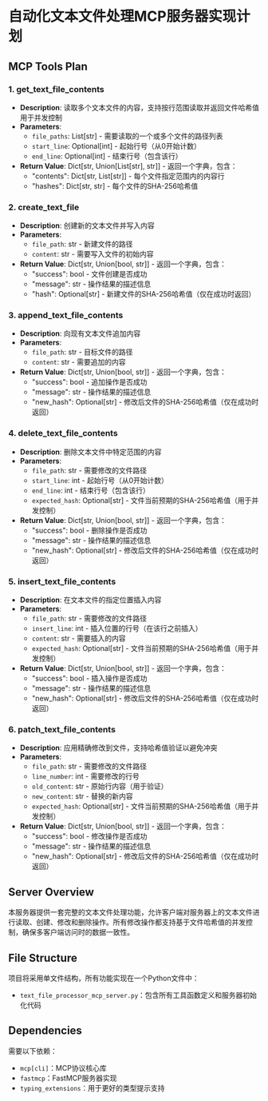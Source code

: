 # 自动化文本文件处理MCP服务器实现计划

## MCP Tools Plan

### 1. get_text_file_contents
- **Description**: 读取多个文本文件的内容，支持按行范围读取并返回文件哈希值用于并发控制
- **Parameters**:
  - `file_paths`: List[str] - 需要读取的一个或多个文件的路径列表
  - `start_line`: Optional[int] - 起始行号（从0开始计数）
  - `end_line`: Optional[int] - 结束行号（包含该行）
- **Return Value**: Dict[str, Union[List[str], str]] - 返回一个字典，包含：
  - "contents": Dict[str, List[str]] - 每个文件指定范围内的内容行
  - "hashes": Dict[str, str] - 每个文件的SHA-256哈希值

### 2. create_text_file
- **Description**: 创建新的文本文件并写入内容
- **Parameters**:
  - `file_path`: str - 新建文件的路径
  - `content`: str - 需要写入文件的初始内容
- **Return Value**: Dict[str, Union[bool, str]] - 返回一个字典，包含：
  - "success": bool - 文件创建是否成功
  - "message": str - 操作结果的描述信息
  - "hash": Optional[str] - 新建文件的SHA-256哈希值（仅在成功时返回）

### 3. append_text_file_contents
- **Description**: 向现有文本文件追加内容
- **Parameters**:
  - `file_path`: str - 目标文件的路径
  - `content`: str - 需要追加的内容
- **Return Value**: Dict[str, Union[bool, str]] - 返回一个字典，包含：
  - "success": bool - 追加操作是否成功
  - "message": str - 操作结果的描述信息
  - "new_hash": Optional[str] - 修改后文件的SHA-256哈希值（仅在成功时返回）

### 4. delete_text_file_contents
- **Description**: 删除文本文件中特定范围的内容
- **Parameters**:
  - `file_path`: str - 需要修改的文件路径
  - `start_line`: int - 起始行号（从0开始计数）
  - `end_line`: int - 结束行号（包含该行）
  - `expected_hash`: Optional[str] - 文件当前预期的SHA-256哈希值（用于并发控制）
- **Return Value**: Dict[str, Union[bool, str]] - 返回一个字典，包含：
  - "success": bool - 删除操作是否成功
  - "message": str - 操作结果的描述信息
  - "new_hash": Optional[str] - 修改后文件的SHA-256哈希值（仅在成功时返回）

### 5. insert_text_file_contents
- **Description**: 在文本文件的指定位置插入内容
- **Parameters**:
  - `file_path`: str - 需要修改的文件路径
  - `insert_line`: int - 插入位置的行号（在该行之前插入）
  - `content`: str - 需要插入的内容
  - `expected_hash`: Optional[str] - 文件当前预期的SHA-256哈希值（用于并发控制）
- **Return Value**: Dict[str, Union[bool, str]] - 返回一个字典，包含：
  - "success": bool - 插入操作是否成功
  - "message": str - 操作结果的描述信息
  - "new_hash": Optional[str] - 修改后文件的SHA-256哈希值（仅在成功时返回）

### 6. patch_text_file_contents
- **Description**: 应用精确修改到文件，支持哈希值验证以避免冲突
- **Parameters**:
  - `file_path`: str - 需要修改的文件路径
  - `line_number`: int - 需要修改的行号
  - `old_content`: str - 原始行内容（用于验证）
  - `new_content`: str - 替换的新内容
  - `expected_hash`: Optional[str] - 文件当前预期的SHA-256哈希值（用于并发控制）
- **Return Value**: Dict[str, Union[bool, str]] - 返回一个字典，包含：
  - "success": bool - 修改操作是否成功
  - "message": str - 操作结果的描述信息
  - "new_hash": Optional[str] - 修改后文件的SHA-256哈希值（仅在成功时返回）

## Server Overview
本服务器提供一套完整的文本文件处理功能，允许客户端对服务器上的文本文件进行读取、创建、修改和删除操作。所有修改操作都支持基于文件哈希值的并发控制，确保多客户端访问时的数据一致性。

## File Structure
项目将采用单文件结构，所有功能实现在一个Python文件中：
- `text_file_processor_mcp_server.py`：包含所有工具函数定义和服务器初始化代码

## Dependencies
需要以下依赖：
- `mcp[cli]`：MCP协议核心库
- `fastmcp`：FastMCP服务器实现
- `typing_extensions`：用于更好的类型提示支持